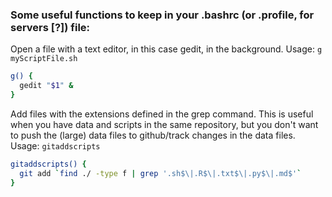 ### Some useful functions to keep in your .bashrc (or .profile, for servers [?]) file:

Open a file with a text editor, in this case gedit, in the background. Usage: `g myScriptFile.sh`

```sh
g() {
  gedit "$1" &
}
```

Add files with the extensions defined in the grep command. This is useful when you have data and scripts in the same repository, but you don't want to push the (large) data files to github/track changes in the data files. Usage: `gitaddscripts`

```sh
gitaddscripts() {
  git add `find ./ -type f | grep '.sh$\|.R$\|.txt$\|.py$\|.md$'`
}
```
